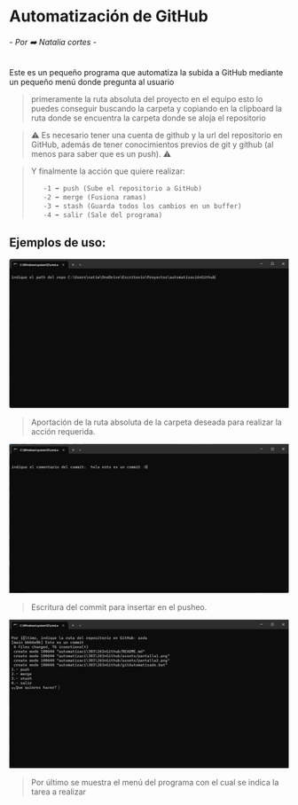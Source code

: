 # Automatización de GitHub

###### - Por ➡️ Natalia cortes -

Este es un pequeño programa que automatiza la subida a GitHub mediante un pequeño menú donde pregunta al usuario 

> primeramente la ruta absoluta del proyecto en el equipo esto lo puedes conseguir buscando la carpeta y copiando en la clipboard la ruta donde se encuentra la carpeta donde se aloja el repositorio

> ⚠️ Es necesario tener  una cuenta de github y la url del repositorio en GitHub, además de tener conocimientos previos de git y github (al menos para saber que es un push). ⚠️

> Y finalmente la acción que quiere realizar:
>  
>        -1 ➡️ push (Sube el repositorio a GitHub)
>        -2 ➡️ merge (Fusiona ramas)
>        -3 ➡️ stash (Guarda todos los cambios en un buffer)        
>        -4 ➡️ salir (Sale del programa)

## Ejemplos de uso: 

![imagen del programa 1](./assets/pantalla1.png)


> Aportación de la ruta absoluta de la carpeta deseada para realizar la acción requerida.


![imagen del programa 2](./assets/pantalla2.png)


> Escritura del commit para insertar en el pusheo.


![imagen final ](./assets/pantalla3.png)


> Por último se muestra el menú del programa con el cual se indica la tarea a realizar
